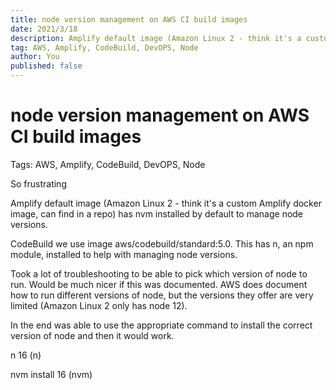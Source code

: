 ```yaml
---
title: node version management on AWS CI build images
date: 2021/3/18
description: Amplify default image (Amazon Linux 2 - think it's a custom Amplify docker image, can find in a repo) has nvm installed by default to manage node versions.
tag: AWS, Amplify, CodeBuild, DevOPS, Node
author: You
published: false
---
```


# node version management on AWS CI build images

Tags: AWS, Amplify, CodeBuild, DevOPS, Node

So frustrating

Amplify default image (Amazon Linux 2 - think it's a custom Amplify docker image, can find in a repo) has nvm installed by default to manage node versions.

CodeBuild we use image aws/codebuild/standard:5.0. This has n, an npm module, installed to help with managing node versions.

Took a lot of troubleshooting to be able to pick which version of node to run. Would be much nicer if this was documented. AWS does document how to run different versions of node, but the versions they offer are very limited (Amazon Linux 2 only has node 12).

In the end was able to use the appropriate command to install the correct version of node and then it would work.

n 16 (n)

nvm install 16 (nvm)
